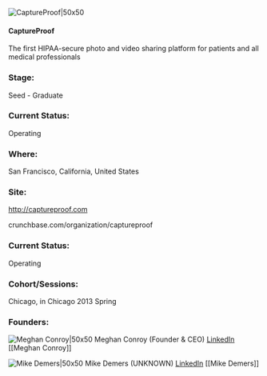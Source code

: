 

![CaptureProof|50x50](https://s3.amazonaws.com/photos.angel.co/startups/i/170885-5c4cc9433f623c2d31c203a3be67be3c-medium_jpg.jpg?buster=1362084163)

#### CaptureProof
The first HIPAA-secure photo and video sharing platform for patients and all medical professionals

### Stage: 
Seed - Graduate 

### Current Status: 
Operating

### Where:
San Francisco, California, United States

### Site:
http://captureproof.com



crunchbase.com/organization/captureproof

### Current Status: 
Operating

### Cohort/Sessions: 
Chicago, in Chicago 2013 Spring

### Founders: 

![Meghan Conroy|50x50](https://s3.amazonaws.com/photos.angel.co/users/245894-medium_jpg?1360915142) Meghan Conroy (Founder & CEO) [LinkedIn](https://linkedin.com/in/meghan-conroy-281a97) [[Meghan Conroy]]

![Mike Demers|50x50](http://s3.amazonaws.com/ts-accel-connect-uploads/images/image_files/5c32e87e34a60d6641000020/original/pixel-mike-big.png) Mike Demers (UNKNOWN) [LinkedIn](https://linkedin.com/in/mikedemers) [[Mike Demers]]


